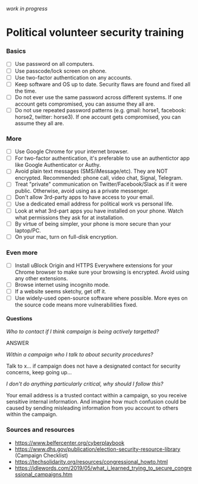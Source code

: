 *work in progress*

# Political volunteer security training

### Basics
* [ ] Use password on all computers.
* [ ] Use passcode/lock screen on phone.
* [ ] Use two-factor authentication on any accounts.
* [ ] Keep software and OS up to date. Security flaws are found and fixed all the time.
* [ ] Do not ever use the same password across different systems. If one account gets compromised, you can assume they all are. 
* [ ] Do not use repeated password patterns (e.g. gmail: horse1, facebook: horse2, twitter: horse3). If one account gets compromised, you can assume they all are.

### More
* [ ] Use Google Chrome for your internet browser. 
* [ ] For two-factor authentication, it's preferable to use an authentictor app like Google Authenticator or Authy.
* [ ] Avoid plain text messages (SMS/iMessage/etc). They are NOT encrypted. Recommended: phone call, video chat, Signal, Telegram. 
* [ ] Treat "private" communication on Twitter/Facebook/Slack as if it were public. Otherwise, avoid using as a private messenger.
* [ ] Don't allow 3rd-party apps to have access to your email.
* [ ] Use a dedicated email address for political work vs personal life.
* [ ] Look at what 3rd-part apps you have installed on your phone. Watch what permissions they ask for at installation.
* [ ] By virtue of being simpler, your phone is more secure than your laptop/PC.
* [ ] On your mac, turn on full-disk encryption.

### Even more
* [ ] Install uBlock Origin and HTTPS Everywhere extensions for your Chrome browser to make sure your browsing is encrypted. Avoid using any other extensions.
* [ ] Browse internet using incognito mode.
* [ ] If a website seems sketchy, get off it.
* [ ] Use widely-used open-source software where possible. More eyes on the source code means more vulnerabilities fixed.

#### Questions

*Who to contact if I think campaign is being actively targetted?*

ANSWER

*Within a campaign who I talk to about security procedures?*

Talk to x... if campaign does not have a designated contact for security concerns, keep going up...

*I don't do anything particularly critical, why should I follow this?*

Your email address is a trusted contact within a campaign, so you receive sensitive internal information. And imagine how much confusion could be caused by sending misleading information from you account to others within the campaign.


### Sources and resources

- https://www.belfercenter.org/cyberplaybook
- https://www.dhs.gov/publication/election-security-resource-library  (Campaign Checklist)
- https://techsolidarity.org/resources/congressional_howto.html
- https://idlewords.com/2019/05/what_i_learned_trying_to_secure_congressional_campaigns.htm
